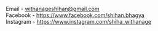 

Email - withanageshihan@gmail.com <br/>
Facebook - https://www.facebook.com/shihan.bhagya<br/>
Instagram - https://www.instagram.com/shiha_withanage
  

<!---
ShiAnder/ShiAnder is a ✨ special ✨ repository because its `README.md` (this file) appears on your GitHub profile.
You can click the Preview link to take a look at your changes.
--->
